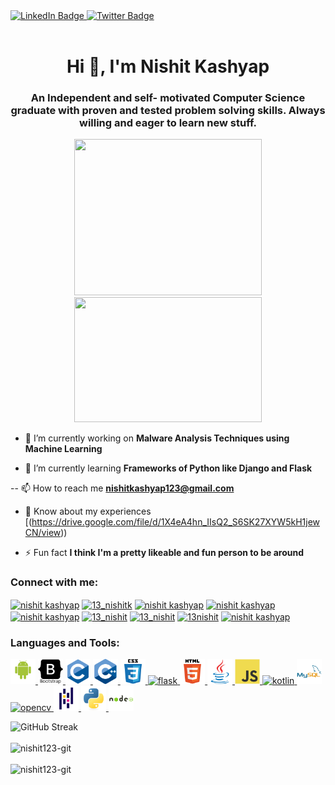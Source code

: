 <div id="badges">
    <a href="https://www.linkedin.com/in/nishitkashyap">
      <img src="https://img.shields.io/badge/LinkedIn-blue?style=for-the-badge&logo=linkedin&logoColor=white" alt="LinkedIn Badge"/>
    </a>
    <a href="https://twitter.com/13_nishitK">
      <img src="https://img.shields.io/badge/Twitter-blue?style=for-the-badge&logo=twitter&logoColor=white" alt="Twitter Badge"/>
    </a>
  </div>

   <img src="https://komarev.com/ghpvc/?username=nishit123-git&style=flat-square&color=blue" alt=""/>


<h1 align="center">Hi 👋, I'm Nishit Kashyap</h1>
<h3 align="center">An Independent and self- motivated Computer Science graduate with proven and tested problem solving skills. Always willing and eager to learn new stuff.</h3>

<div align="center">
  <img src="https://media.giphy.com/media/2IudUHdI075HL02Pkk/giphy.gif" width="300" height="250" />
<img src="https://media.giphy.com/media/v1.Y2lkPTc5MGI3NjExOHoxcWU1ajZ2bzRlcTBnN3JuaXBleTRncXk4bWt2ZWIyN3YyOTFsNSZlcD12MV9pbnRlcm5hbF9naWZfYnlfaWQmY3Q9Zw/RbDKaczqWovIugyJmW/giphy.gif" width="300" height="200" />
</div>


- 🔭 I’m currently working on **Malware Analysis Techniques using Machine Learning**

- 🌱 I’m currently learning **Frameworks of Python like Django and Flask**

-- 📫 How to reach me **nishitkashyap123@gmail.com**

- 📄 Know about my experiences [(https://drive.google.com/file/d/1X4eA4hn_IIsQ2_S6SK27XYW5kH1jewCN/view))

- ⚡ Fun fact **I think I'm a pretty likeable and fun person to be around**

<h3 align="left">Connect with me:</h3>
<p align="left">
<a href="https://codepen.io/nishit kashyap" target="blank"><img align="center" src="https://raw.githubusercontent.com/rahuldkjain/github-profile-readme-generator/master/src/images/icons/Social/codepen.svg" alt="nishit kashyap" height="30" width="40" /></a>
<a href="https://twitter.com/13_nishitk" target="blank"><img align="center" src="https://raw.githubusercontent.com/rahuldkjain/github-profile-readme-generator/master/src/images/icons/Social/twitter.svg" alt="13_nishitk" height="30" width="40" /></a>
<a href="https://linkedin.com/in/nishit kashyap" target="blank"><img align="center" src="https://raw.githubusercontent.com/rahuldkjain/github-profile-readme-generator/master/src/images/icons/Social/linked-in-alt.svg" alt="nishit kashyap" height="30" width="40" /></a>
<a href="https://kaggle.com/nishit kashyap" target="blank"><img align="center" src="https://raw.githubusercontent.com/rahuldkjain/github-profile-readme-generator/master/src/images/icons/Social/kaggle.svg" alt="nishit kashyap" height="30" width="40" /></a>
<a href="https://fb.com/nishit kashyap" target="blank"><img align="center" src="https://raw.githubusercontent.com/rahuldkjain/github-profile-readme-generator/master/src/images/icons/Social/facebook.svg" alt="nishit kashyap" height="30" width="40" /></a>
<a href="https://instagram.com/13_nishit" target="blank"><img align="center" src="https://raw.githubusercontent.com/rahuldkjain/github-profile-readme-generator/master/src/images/icons/Social/instagram.svg" alt="13_nishit" height="30" width="40" /></a>
<a href="https://dev.to/13_nishit" target="blank"><img align="center" src="https://raw.githubusercontent.com/rahuldkjain/github-profile-readme-generator/master/src/images/icons/Social/devto.svg" alt="13_nishit" height="30" width="40" /></a>
<a href="https://hashnode.com/13nishit" target="blank"><img align="center" src="https://raw.githubusercontent.com/rahuldkjain/github-profile-readme-generator/master/src/images/icons/Social/hashnode.svg" alt="13nishit" height="30" width="40" /></a>
<a href="https://www.hackerearth.com/nishit kashyap" target="blank"><img align="center" src="https://raw.githubusercontent.com/rahuldkjain/github-profile-readme-generator/master/src/images/icons/Social/hackerearth.svg" alt="nishit kashyap" height="30" width="40" /></a>
</p>

<h3 align="left">Languages and Tools:</h3>
<p align="left">
<a href="https://developer.android.com" target="_blank" rel="noreferrer"> <img src="https://raw.githubusercontent.com/devicons/devicon/master/icons/android/android-original-wordmark.svg" alt="android" width="40" height="40"/> </a> 
<a href="https://getbootstrap.com" target="_blank" rel="noreferrer"> <img src="https://raw.githubusercontent.com/devicons/devicon/master/icons/bootstrap/bootstrap-plain-wordmark.svg" alt="bootstrap" width="40" height="40"/> </a>
<a href="https://www.cprogramming.com/" target="_blank" rel="noreferrer"> <img src="https://raw.githubusercontent.com/devicons/devicon/master/icons/c/c-original.svg" alt="c" width="40" height="40"/> </a> 
<a href="https://www.w3schools.com/cpp/" target="_blank" rel="noreferrer"> <img src="https://raw.githubusercontent.com/devicons/devicon/master/icons/cplusplus/cplusplus-original.svg" alt="cplusplus" width="40" height="40"/> </a>
<a href="https://www.w3schools.com/css/" target="_blank" rel="noreferrer"> <img src="https://raw.githubusercontent.com/devicons/devicon/master/icons/css3/css3-original-wordmark.svg" alt="css3" width="40" height="40"/> </a> 
<a href="https://flask.palletsprojects.com/" target="_blank" rel="noreferrer"> <img src="https://www.vectorlogo.zone/logos/pocoo_flask/pocoo_flask-icon.svg" alt="flask" width="40" height="40"/> </a>
<a href="https://www.w3.org/html/" target="_blank" rel="noreferrer"> <img src="https://raw.githubusercontent.com/devicons/devicon/master/icons/html5/html5-original-wordmark.svg" alt="html5" width="40" height="40"/> </a>
<a href="https://www.java.com" target="_blank" rel="noreferrer"> <img src="https://raw.githubusercontent.com/devicons/devicon/master/icons/java/java-original.svg" alt="java" width="40" height="40"/> </a>
<a href="https://developer.mozilla.org/en-US/docs/Web/JavaScript" target="_blank" rel="noreferrer"> <img src="https://raw.githubusercontent.com/devicons/devicon/master/icons/javascript/javascript-original.svg" alt="javascript" width="40" height="40"/> </a>
<a href="https://kotlinlang.org" target="_blank" rel="noreferrer"> <img src="https://www.vectorlogo.zone/logos/kotlinlang/kotlinlang-icon.svg" alt="kotlin" width="40" height="40"/> </a> 
<a href="https://www.mysql.com/" target="_blank" rel="noreferrer"> <img src="https://raw.githubusercontent.com/devicons/devicon/master/icons/mysql/mysql-original-wordmark.svg" alt="mysql" width="40" height="40"/> </a> 
<a href="https://opencv.org/" target="_blank" rel="noreferrer"> <img src="https://www.vectorlogo.zone/logos/opencv/opencv-icon.svg" alt="opencv" width="40" height="40"/> </a> 
<a href="https://pandas.pydata.org/" target="_blank" rel="noreferrer"> <img src="https://raw.githubusercontent.com/devicons/devicon/2ae2a900d2f041da66e950e4d48052658d850630/icons/pandas/pandas-original.svg" alt="pandas" width="40" height="40"/> </a> 
<a href="https://www.python.org" target="_blank" rel="noreferrer"> <img src="https://raw.githubusercontent.com/devicons/devicon/master/icons/python/python-original.svg" alt="python" width="40" height="40"/> </a> 
<a href="https://nodejs.org/" target="_blank" rel="noreferrer"> <img src="https://raw.githubusercontent.com/devicons/devicon/master/icons/nodejs/nodejs-original-wordmark.svg" alt="nodejs" width="40" height="40"/> </a> </p>

<div align="left">
  <img alt="GitHub Streak" height="180px" float="right" src="https://streak-stats.demolab.com?user=nishit123-git&theme=tokyonight-duo">
</div>
&nbsp;
<div align="left">
  <img src="https://github-readme-stats.vercel.app/api?username=nishit123-git&show_icons=true&locale=en&theme=great-gatsby&cardType=github" alt="nishit123-git" />
</div>
&nbsp;
<div align="left">
  <img src="https://github-readme-stats.vercel.app/api/top-langs?username=nishit123-git&show_icons=true&locale=en&layout=compact&theme=dark" alt="nishit123-git" />
</div>
